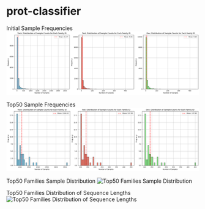 # prot-classifier

Initial Sample Frequencies
![Initial Sample Frequencies](https://raw.githubusercontent.com/robuno/prot-classifier/main/plots/init_sample_freq.png)

Top50 Sample Frequencies
![Top50 Sample Frequencies](https://raw.githubusercontent.com/robuno/prot-classifier/main/plots/top50_sample_freq.png)

Top50 Families Sample Distribution
![Top50 Families Sample Distribution](https://raw.githubusercontent.com/robuno/prot-classifier/main/figures/top50family_distribution.png)

Top50 Families Distribution of Sequence Lengths
![Top50 Families Distribution of Sequence Lengths](https://raw.githubusercontent.com/robuno/prot-classifier/main/figures/top50_dist_seq_lenpng)